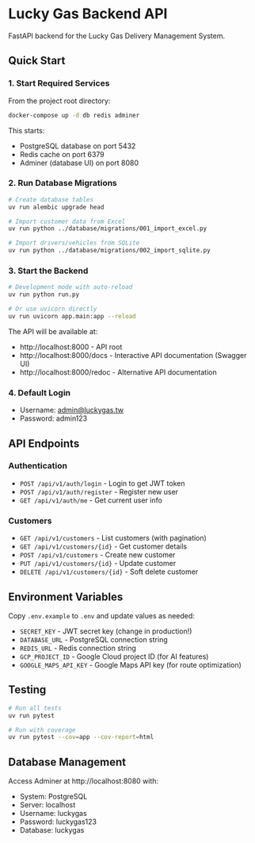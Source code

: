 # Lucky Gas Backend API

FastAPI backend for the Lucky Gas Delivery Management System.

## Quick Start

### 1. Start Required Services

From the project root directory:
```bash
docker-compose up -d db redis adminer
```

This starts:
- PostgreSQL database on port 5432
- Redis cache on port 6379
- Adminer (database UI) on port 8080

### 2. Run Database Migrations

```bash
# Create database tables
uv run alembic upgrade head

# Import customer data from Excel
uv run python ../database/migrations/001_import_excel.py

# Import drivers/vehicles from SQLite
uv run python ../database/migrations/002_import_sqlite.py
```

### 3. Start the Backend

```bash
# Development mode with auto-reload
uv run python run.py

# Or use uvicorn directly
uv run uvicorn app.main:app --reload
```

The API will be available at:
- http://localhost:8000 - API root
- http://localhost:8000/docs - Interactive API documentation (Swagger UI)
- http://localhost:8000/redoc - Alternative API documentation

### 4. Default Login

- Username: admin@luckygas.tw
- Password: admin123

## API Endpoints

### Authentication
- `POST /api/v1/auth/login` - Login to get JWT token
- `POST /api/v1/auth/register` - Register new user
- `GET /api/v1/auth/me` - Get current user info

### Customers
- `GET /api/v1/customers` - List customers (with pagination)
- `GET /api/v1/customers/{id}` - Get customer details
- `POST /api/v1/customers` - Create new customer
- `PUT /api/v1/customers/{id}` - Update customer
- `DELETE /api/v1/customers/{id}` - Soft delete customer

## Environment Variables

Copy `.env.example` to `.env` and update values as needed:

- `SECRET_KEY` - JWT secret key (change in production!)
- `DATABASE_URL` - PostgreSQL connection string
- `REDIS_URL` - Redis connection string
- `GCP_PROJECT_ID` - Google Cloud project ID (for AI features)
- `GOOGLE_MAPS_API_KEY` - Google Maps API key (for route optimization)

## Testing

```bash
# Run all tests
uv run pytest

# Run with coverage
uv run pytest --cov=app --cov-report=html
```

## Database Management

Access Adminer at http://localhost:8080 with:
- System: PostgreSQL
- Server: localhost
- Username: luckygas
- Password: luckygas123
- Database: luckygas